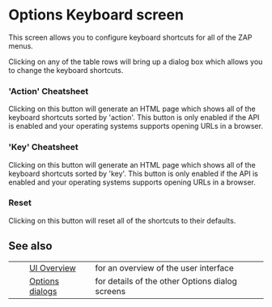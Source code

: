 # Options Keyboard screen #

This screen allows you to configure keyboard shortcuts for all of the ZAP menus.

Clicking on any of the table rows will bring up a dialog box which allows you to change the keyboard shortcuts.

### 'Action' Cheatsheet ###

Clicking on this button will generate an HTML page which shows all of the keyboard shortcuts sorted by 'action'.
This button is only enabled if the API is enabled and your operating systems supports opening URLs in a browser.

### 'Key' Cheatsheet ###

Clicking on this button will generate an HTML page which shows all of the keyboard shortcuts sorted by 'key'.
This button is only enabled if the API is enabled and your operating systems supports opening URLs in a browser.

### Reset ###

Clicking on this button will reset all of the shortcuts to their defaults.

## See also ##

<table> 
 <tbody>
  <tr>
   <td>&nbsp;&nbsp;&nbsp;&nbsp;</td>
   <td> <a href="HelpUiOverview" rel="nofollow">UI Overview</a></td>
   <td>for an overview of the user interface</td>
  </tr> 
  <tr>
   <td>&nbsp;&nbsp;&nbsp;&nbsp;</td>
   <td> <a href="HelpUiDialogsOptionsOptions" rel="nofollow">Options dialogs</a></td>
   <td>for details of the other Options dialog screens</td>
  </tr> 
 </tbody>
</table>